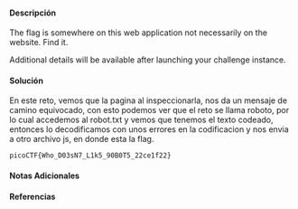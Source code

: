 #### Descripción

The flag is somewhere on this web application not necessarily on the website. Find it.

Additional details will be available after launching your challenge instance.

#### Solución 
En este reto, vemos que la pagina al inspeccionarla, nos da un mensaje de camino equivocado, con esto podemos ver que el reto se llama roboto, por lo cual accedemos al robot.txt y vemos que tenemos el texto codeado, entonces lo decodificamos con unos errores en la codificacion y nos envia a otro archivo js, en donde esta la flag.

`picoCTF{Who_D03sN7_L1k5_90B0T5_22ce1f22}`

#### Notas Adicionales

#### Referencias
